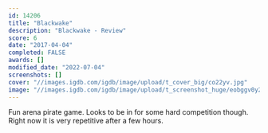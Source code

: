 ```yaml
---
id: 14206
title: "Blackwake"
description: "Blackwake - Review"
score: 6
date: "2017-04-04"
completed: FALSE
awards: []
modified_date: "2022-07-04"
screenshots: []
cover: "//images.igdb.com/igdb/image/upload/t_cover_big/co22yv.jpg"
image: "//images.igdb.com/igdb/image/upload/t_screenshot_huge/eobggv0y2wo9m7ls9ibf.jpg"
---
```

Fun arena pirate game. Looks to be in for some hard competition though. Right now it is very repetitive after a few hours.